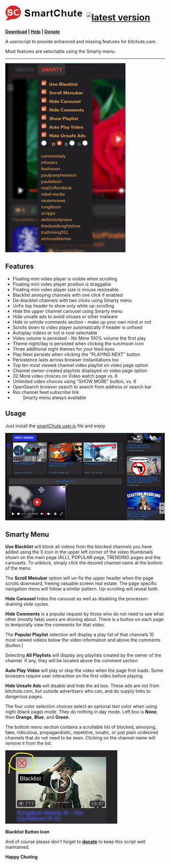 # ![SmartChute](https://raw.githubusercontent.com/s-marty/SmartChute/master/images/smartChute_h1.png) [![latest version](https://img.shields.io/github/release/s-marty/SmartChute/all.svg)](https://github.com/s-marty/SmartChute/releases/latest)


**[Download](https://github.com/s-marty/SmartChute/raw/master/src/smartChute.user.js) | [Help](https://github.com/s-marty/SmartChute/wiki/Help) | [Donate](https://github.com/s-marty/SmartChute/wiki/Donate)**

A userscript to provide enhanced and missing features for bitchute.com.

Most features are selectable using the Smarty menu.

---



![Menu](https://raw.githubusercontent.com/s-marty/SmartChute/master/images/smartChuteMenu.png)

## Features

* Floating mini video player is visible when scrolling
* Floating mini video player position is draggable
* Floating mini video player size is mouse resizeable
* Blacklist annoying channels with one click if enabled
* De-blacklist channels with two clicks using Smarty menu
* Unfix top header to show only while up-scrolling
* Hide the upper channel carousel using Smarty menu
* Hide unsafe ads to avoid viruses or other malware
* Hide or unhide comments section - make up your own mind  or not
* Scrolls down to video player automatically if header is unfixed
* Autoplay videos or not is now selectable
* Video volume is persisted - No More 100% volume the first play
* Theme night/day is persisted when clicking the sun/moon icon
* Three additional night themes for your tired eyes
* Play Next persists when clicking the "PLAYING NEXT" button
* Persistence lasts across browser instantiations too
* Top ten most viewed channel video playlist on video page option
* Channel owner-created playlists displayed on video page option
* 32 More video choices on Video watch page vs. 6
* Unlimited video choices using "SHOW MORE" button, vs. 6
* OpenSearch browser search to search from address or search bar
* Rss channel feed subscribe link
* &nbsp;&nbsp;&nbsp;&nbsp;&nbsp;&nbsp;&nbsp; Smarty menu always available


## Usage

Just install the [smartChute.user.js](https://github.com/s-marty/SmartChute/raw/master/src/smartChute.user.js) file and enjoy.


![Mini Player](https://raw.githubusercontent.com/s-marty/SmartChute/master/images/mostviewed.png)

## Smarty Menu

**Use Blacklist** will block all videos from the blocked channels you have added using the X icon in the upper left corner of the video thumbnails shown on the main page (ALL), POPULAR page, TRENDING pages and the carousels. To unblock, simply click the desired channel name at the bottom of the menu

The **Scroll Menubar** option will un-fix the upper header when the page scrolls downward, freeing valuable screen real estate. 
The page specific navigation menu will follow a similar pattern. Up-scrolling will reveal both.

**Hide Carousel** hides the carousel as well as disabling the processor-draining slide cycles.

**Hide Comments** is a popular request by those who do not need to see what other (mostly fake) users are droning about. 
There is a button on each page to temporally view the comments for that video.

The **Popular Playlist** selection will display a play list of that channels 10 most viewed videos below the video information and above the comments (button.)

Selecting **All Playlists** will display any playlists created by the owner of the channel. If any, they will be located above the comment section

**Auto Play Video** will play or stop the video when the page first loads. Some browsers require user interaction on the first video before playing.

**Hide Unsafe Ads** will disable and hide the ad box. These ads are not from bitchute.com, but outside advertisers who can, and do supply links to dangerous pages.

The four color selection choices select an optional text color when using night (black page) mode. They do nothing in day mode. Left box is **None**, then **Orange**, **Blue**, and **Green**.

The bottom menu section contains a scrollable list of blocked, annoying, fake, ridiculous, propagandistic, repetitive, lunatic, or just plain undesired channels that do not need to be seen. Clicking on the channel name will remove it from the list.

![Blacklist Icon](https://raw.githubusercontent.com/s-marty/SmartChute/master/images/blacklistButton.png)

**Blacklist Button Icon**

And of course please don't forget to [**donate**](https://github.com/s-marty/SmartChute/wiki/Donate) to keep this script well maintained.

**Happy Chuting**
